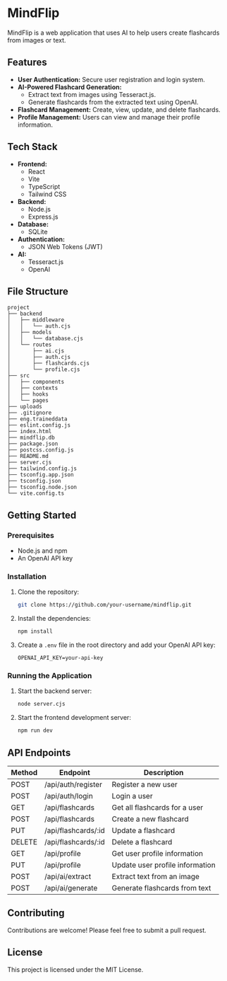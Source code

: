 # MindFlip

MindFlip is a web application that uses AI to help users create flashcards from images or text.

## Features

*   **User Authentication:** Secure user registration and login system.
*   **AI-Powered Flashcard Generation:**
    *   Extract text from images using Tesseract.js.
    *   Generate flashcards from the extracted text using OpenAI.
*   **Flashcard Management:** Create, view, update, and delete flashcards.
*   **Profile Management:** Users can view and manage their profile information.

## Tech Stack

*   **Frontend:**
    *   React
    *   Vite
    *   TypeScript
    *   Tailwind CSS
*   **Backend:**
    *   Node.js
    *   Express.js
*   **Database:**
    *   SQLite
*   **Authentication:**
    *   JSON Web Tokens (JWT)
*   **AI:**
    *   Tesseract.js
    *   OpenAI

## File Structure

```
project
├── backend
│   ├── middleware
│   │   └── auth.cjs
│   ├── models
│   │   └── database.cjs
│   └── routes
│       ├── ai.cjs
│       ├── auth.cjs
│       ├── flashcards.cjs
│       └── profile.cjs
├── src
│   ├── components
│   ├── contexts
│   ├── hooks
│   └── pages
├── uploads
├── .gitignore
├── eng.traineddata
├── eslint.config.js
├── index.html
├── mindflip.db
├── package.json
├── postcss.config.js
├── README.md
├── server.cjs
├── tailwind.config.js
├── tsconfig.app.json
├── tsconfig.json
├── tsconfig.node.json
└── vite.config.ts
```

## Getting Started

### Prerequisites

*   Node.js and npm
*   An OpenAI API key

### Installation

1.  Clone the repository:
    ```bash
    git clone https://github.com/your-username/mindflip.git
    ```
2.  Install the dependencies:
    ```bash
    npm install
    ```
3.  Create a `.env` file in the root directory and add your OpenAI API key:
    ```
    OPENAI_API_KEY=your-api-key
    ```

### Running the Application

1.  Start the backend server:
    ```bash
    node server.cjs
    ```
2.  Start the frontend development server:
    ```bash
    npm run dev
    ```

## API Endpoints

| Method | Endpoint           | Description                     |
| ------ | ------------------ | ------------------------------- |
| POST   | /api/auth/register | Register a new user             |
| POST   | /api/auth/login    | Login a user                    |
| GET    | /api/flashcards    | Get all flashcards for a user   |
| POST   | /api/flashcards    | Create a new flashcard          |
| PUT    | /api/flashcards/:id| Update a flashcard              |
| DELETE | /api/flashcards/:id| Delete a flashcard              |
| GET    | /api/profile       | Get user profile information    |
| PUT    | /api/profile       | Update user profile information |
| POST   | /api/ai/extract    | Extract text from an image      |
| POST   | /api/ai/generate   | Generate flashcards from text   |

## Contributing

Contributions are welcome! Please feel free to submit a pull request.

## License

This project is licensed under the MIT License.
